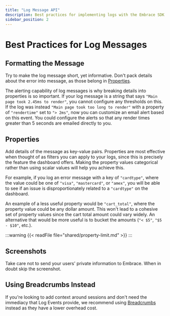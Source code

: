 ```yaml
---
title: "Log Message API"
description: Best practices for implementing logs with the Embrace SDK
sidebar_position: 2
---
```


# Best Practices for Log Messages

## Formatting the Message

Try to make the log message short, yet informative.
Don't pack details about the error into message, as those belong in [Properties](/best-practices/log-message-api#properties).

The alerting capability of log messages is why breaking details into properties is so important. If your log message is a string that says `"Main page took 2.45ms to render"`, you cannot configure any thresholds on this. If the log was instead `"Main page took too long to render"` with a property of `"rendertime"` set to `"> 2ms"`, now you can customize an email alert based on this event. You could configure the alerts so that any render times greater than 5 seconds are emailed directly to you. 

## Properties

Add details of the message as key-value pairs.
Properties are most effective when thought of as filters you can apply to your logs, since this is precisely the feature the dashboard offers.
Making the property values categorical rather than using scalar values will help you achieve this.

For example, if you log an error message with a key of `"cardtype"`, where the value could be one of `"visa"`, `"mastercard"`, or `"amex"`,
you will be able to see if an issue is disproportionately related to a `"cardtype"` on the dashboard.

An example of a less useful property would be `"cart_total"`, where the property value could be any dollar amount. This won't lead to a cohesive set of property values since the cart total amount could vary widely. An alternative that would be more useful is to bucket the amounts (`"< $5"`, `"$5 - $10"`, etc.).

:::warning
{{< readFile file="shared/property-limit.md" >}}
:::

## Screenshots

Take care not to send your users' private information to Embrace.
When in doubt skip the screenshot.

## Using Breadcrumbs Instead

If you're looking to add context around sessions and don't need the immediacy that Log Events provide, we recommend using [Breadcrumbs](/best-practices/breadcrumbs) instead as they have a lower overhead cost.


